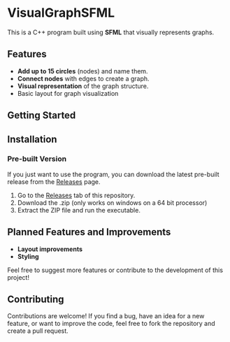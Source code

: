 # VisualGraphSFML

This is a C++ program built using **SFML** that visually represents graphs.

## Features

- **Add up to 15 circles** (nodes) and name them.
- **Connect nodes** with edges to create a graph.
- **Visual representation** of the graph structure.
- Basic layout for graph visualization

## Getting Started

## Installation

### Pre-built Version

If you just want to use the program, you can download the latest pre-built release from the [Releases](https://github.com/Dawud354/VisualGraphSFML/releases) page.

1. Go to the [Releases](https://github.com/Dawud354/VisualGraphSFML/releases) tab of this repository.
2. Download the .zip (only works on windows on a 64 bit processor)
3. Extract the ZIP file and run the executable.

## Planned Features and Improvements

- **Layout improvements**
- **Styling**

Feel free to suggest more features or contribute to the development of this project!

## Contributing

Contributions are welcome! If you find a bug, have an idea for a new feature, or want to improve the code, feel free to fork the repository and create a pull request.



